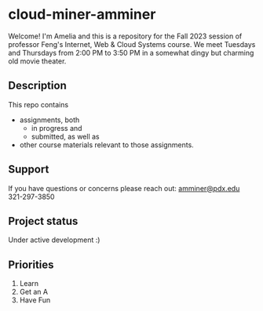 # cloud-miner-amminer
Welcome! I'm Amelia and this is a repository for the Fall 2023 session of professor Feng's Internet, Web & Cloud Systems course. We meet Tuesdays and Thursdays from 2:00 PM to 3:50 PM in a somewhat dingy but charming old movie theater.

## Description
This repo contains
 * assignments, both
   - in progress and
   - submitted, as well as
 * other course materials relevant to those assignments.

## Support
If you have questions or concerns please reach out:
amminer@pdx.edu
321-297-3850

## Project status
Under active development :)

## Priorities
 1. Learn
 2. Get an A
 3. Have Fun

